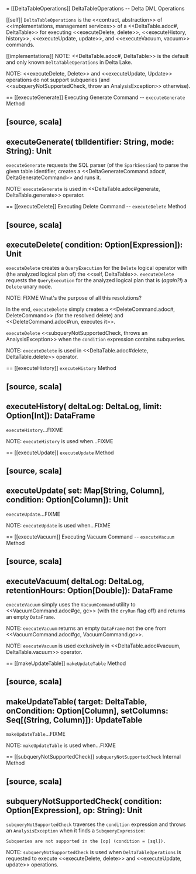 = [[DeltaTableOperations]] DeltaTableOperations -- Delta DML Operations

[[self]]
`DeltaTableOperations` is the <<contract, abstraction>> of <<implementations, management services>> of a <<DeltaTable.adoc#, DeltaTable>> for executing <<executeDelete, delete>>, <<executeHistory, history>>, <<executeUpdate, update>>, and <<executeVacuum, vacuum>> commands.

[[implementations]]
NOTE: <<DeltaTable.adoc#, DeltaTable>> is the default and only known `DeltaTableOperations` in Delta Lake.

NOTE: <<executeDelete, Delete>> and <<executeUpdate, Update>> operations do not support subqueries (and <<subqueryNotSupportedCheck, throw an AnalysisException>> otherwise).

== [[executeGenerate]] Executing Generate Command -- `executeGenerate` Method

[source, scala]
----
executeGenerate(
  tblIdentifier: String,
  mode: String): Unit
----

`executeGenerate` requests the SQL parser (of the `SparkSession`) to parse the given table identifier, creates a <<DeltaGenerateCommand.adoc#, DeltaGenerateCommand>> and runs it.

NOTE: `executeGenerate` is used in <<DeltaTable.adoc#generate, DeltaTable.generate>> operator.

== [[executeDelete]] Executing Delete Command -- `executeDelete` Method

[source, scala]
----
executeDelete(
  condition: Option[Expression]): Unit
----

`executeDelete` creates a `QueryExecution` for the `Delete` logical operator with (the analyzed logical plan of) the <<self, DeltaTable>>. `executeDelete` requests the `QueryExecution` for the analyzed logical plan that is (_again?!_) a `Delete` unary node.

NOTE: FIXME What's the purpose of all this resolutions?

In the end, `executeDelete` simply creates a <<DeleteCommand.adoc#, DeleteCommand>> (for the resolved delete) and <<DeleteCommand.adoc#run, executes it>>.

`executeDelete` <<subqueryNotSupportedCheck, throws an AnalysisException>> when the `condition` expression contains subqueries.

NOTE: `executeDelete` is used in <<DeltaTable.adoc#delete, DeltaTable.delete>> operator.

== [[executeHistory]] `executeHistory` Method

[source, scala]
----
executeHistory(
  deltaLog: DeltaLog,
  limit: Option[Int]): DataFrame
----

`executeHistory`...FIXME

NOTE: `executeHistory` is used when...FIXME

== [[executeUpdate]] `executeUpdate` Method

[source, scala]
----
executeUpdate(
  set: Map[String, Column],
  condition: Option[Column]): Unit
----

`executeUpdate`...FIXME

NOTE: `executeUpdate` is used when...FIXME

== [[executeVacuum]] Executing Vacuum Command -- `executeVacuum` Method

[source, scala]
----
executeVacuum(
  deltaLog: DeltaLog,
  retentionHours: Option[Double]): DataFrame
----

`executeVacuum` simply uses the `VacuumCommand` utility to <<VacuumCommand.adoc#gc, gc>> (with the `dryRun` flag off) and returns an empty `DataFrame`.

NOTE: `executeVacuum` returns an empty `DataFrame` not the one from <<VacuumCommand.adoc#gc, VacuumCommand.gc>>.

NOTE: `executeVacuum` is used exclusively in <<DeltaTable.adoc#vacuum, DeltaTable.vacuum>> operator.

== [[makeUpdateTable]] `makeUpdateTable` Method

[source, scala]
----
makeUpdateTable(
  target: DeltaTable,
  onCondition: Option[Column],
  setColumns: Seq[(String, Column)]): UpdateTable
----

`makeUpdateTable`...FIXME

NOTE: `makeUpdateTable` is used when...FIXME

== [[subqueryNotSupportedCheck]] `subqueryNotSupportedCheck` Internal Method

[source, scala]
----
subqueryNotSupportedCheck(
  condition: Option[Expression],
  op: String): Unit
----

`subqueryNotSupportedCheck` traverses the `condition` expression and throws an `AnalysisException` when it finds a `SubqueryExpression`:

```
Subqueries are not supported in the [op] (condition = [sql]).
```

NOTE: `subqueryNotSupportedCheck` is used when `DeltaTableOperations` is requested to execute <<executeDelete, delete>> and <<executeUpdate, update>> operations.
